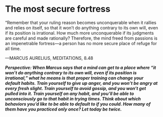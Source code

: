 # The most secure fortress

“Remember that your ruling reason becomes unconquerable when it
rallies and relies on itself, so that it won’t do anything contrary to
its own will, even if its position is irrational. How much more
unconquerable if its judgments are careful and made rationally?
Therefore, the mind freed from passions is an impenetrable
fortress—a person has no more secure place of refuge for all time. 

—MARCUS AURELIUS, MEDITATIONS, 8.48

***Perspective: When Marcus says that a mind can get to a place where “it won’t do anything contrary to its own will, even if its position is irrational,” what he means is that proper training can change your default habits. Train yourself to give up anger, and you won’t be angry at every fresh slight. Train yourself to avoid gossip, and you won’t get pulled into it. Train yourself on any habit, and you’ll be able to unconsciously go to that habit in trying times. Think about which behaviors you’d like to be able to default to if you could. How many of them have you practiced only once? Let today be twice.***